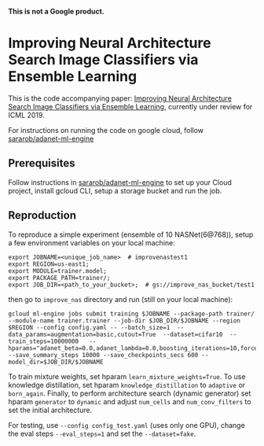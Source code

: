 **This is not a Google product.**

Improving Neural Architecture Search Image Classifiers via Ensemble Learning
============================


This is the code accompanying paper: [Improving Neural Architecture Search Image Classifiers via Ensemble Learning](), currently under review for ICML 2019.

For instructions on running the code on google cloud, follow [sararob/adanet-ml-engine](https://github.com/sararob/adanet-ml-engine)

## Prerequisites
Follow instructions in [sararob/adanet-ml-engine](https://github.com/sararob/adanet-ml-engine) to set up your Cloud project, install gcloud CLI, setup a storage bucket and run the job.


## Reproduction

To reproduce a simple experiment (ensemble of 10 NASNet(6@768)), setup a few environment variables on your local machine:
```
export JOBNAME=<unique_job_name>  # improvenastest1
export REGION=us-east1;
export MODULE=trainer.model;
export PACKAGE_PATH=trainer/;
export JOB_DIR=<path_to_your_bucket>;  # gs://improve_nas_bucket/test1
```
then go to `improve_nas` directory and run (still on your local machine):
```
gcloud ml-engine jobs submit training $JOBNAME --package-path trainer/ --module-name trainer.trainer --job-dir $JOB_DIR/$JOBNAME --region $REGION --config config.yaml -- --batch_size=1  --data_params=augmentation=basic,cutout=True  --dataset=cifar10  --train_steps=10000000   --hparams="adanet_beta=0.0,adanet_lambda=0.0,boosting_iterations=10,force_grow=True,knowledge_distillation=none,generator=simple,learn_mixture_weights=False,initial_learning_rate=0.025,learning_rate_schedule=cosine,aux_head_weight=0.4,clip_gradients=5,data_format=NHWC,dense_dropout_keep_prob=1.0,drop_path_keep_prob=0.6,filter_scaling_rate=2.0,label_smoothing=0.1,model_version=cifar,num_cells=6,num_conv_filters=32,num_reduction_layers=2,optimizer=momentum,skip_reduction_layer_input=0,stem_multiplier=3.0,use_aux_head=False,weight_decay=0.0005" --save_summary_steps 10000 --save_checkpoints_secs 600 --model_dir=$JOB_DIR/$JOBNAME
```

To train mixture weights, set hparam `learn_mixture_weights=True`.
To use knowledge distillation, set hparam `knowledge_distillation` to `adaptive` or `born_again`.
Finally, to perform architecture search (dynamic generator) set hparam `generator` to `dynamic` and adjust `num_cells` and `num_conv_filters` to set the initial architecture.

For testing, use `--config config_test.yaml` (uses only one GPU), change the eval steps `--eval_steps=1` and set the `--dataset=fake`.


<link rel="stylesheet" href="https://cdn.jsdelivr.net/npm/katex@0.10.1/dist/katex.min.css" integrity="sha384-dbVIfZGuN1Yq7/1Ocstc1lUEm+AT+/rCkibIcC/OmWo5f0EA48Vf8CytHzGrSwbQ" crossorigin="anonymous">
<script defer src="https://cdn.jsdelivr.net/npm/katex@0.10.1/dist/katex.min.js" integrity="sha384-2BKqo+exmr9su6dir+qCw08N2ZKRucY4PrGQPPWU1A7FtlCGjmEGFqXCv5nyM5Ij" crossorigin="anonymous"></script>
<script defer src="https://cdn.jsdelivr.net/npm/katex@0.10.1/dist/contrib/auto-render.min.js" integrity="sha384-kWPLUVMOks5AQFrykwIup5lo0m3iMkkHrD0uJ4H5cjeGihAutqP0yW0J6dpFiVkI" crossorigin="anonymous"></script>
<script>
    document.addEventListener("DOMContentLoaded", function() {
        renderMathInElement(document.body, {
            delimiters: [
                {left: "$$", right: "$$", display: true},
                {left: "$", right: "$", display: false},
            ]
        });
    });
</script>